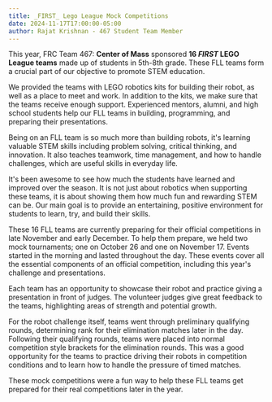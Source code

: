 ```yaml
---
title: _FIRST_ Lego League Mock Competitions
date: 2024-11-17T17:00:00-05:00
author: Rajat Krishnan - 467 Student Team Member
---
```


This year, FRC Team 467: **Center of Mass** sponsored **16 _FIRST_ LEGO League teams** made up of students in 5th-8th grade.  These FLL teams form a crucial part of our objective to promote STEM education.

We provided the teams with LEGO robotics kits for building their robot, as well as a place to meet and work. In addition to the kits, we make sure that the teams receive enough support. Experienced mentors, alumni, and high school students help our FLL teams in building, programming, and preparing their presentations.

Being on an FLL team is so much more than building robots, it's learning valuable STEM skills including problem solving, critical thinking, and innovation. It also teaches teamwork, time management, and how to handle challenges, which are useful skills in everyday life.

It's been awesome to see how much the students have learned and improved over the season. It is not just about robotics when supporting these teams, it is about showing them how much fun and rewarding STEM can be. Our main goal is to provide an entertaining, positive environment for students to learn, try, and build their skills.

These 16 FLL teams are currently preparing for their official competitions in late November and early December. To help them prepare, we held two mock tournaments; one on October 26 and one on November 17. Events started in the morning and lasted throughout the day. These events cover all the essential components of an official competition, including this year's challenge and presentations.

Each team has an opportunity to showcase their robot and practice giving a presentation in front of judges. The volunteer judges give great feedback to the teams, highlighting areas of strength and potential growth.

For the robot challenge itself, teams went through preliminary qualifying rounds, determining rank for their elimination matches later in the day. Following their qualifying rounds, teams were placed into normal competition style brackets for the elimination rounds. This was a good opportunity for the teams to practice driving their robots in competition conditions and to learn how to handle the pressure of timed matches.

These mock competitions were a fun way to help these FLL teams get prepared for their real competitions later in the year.
